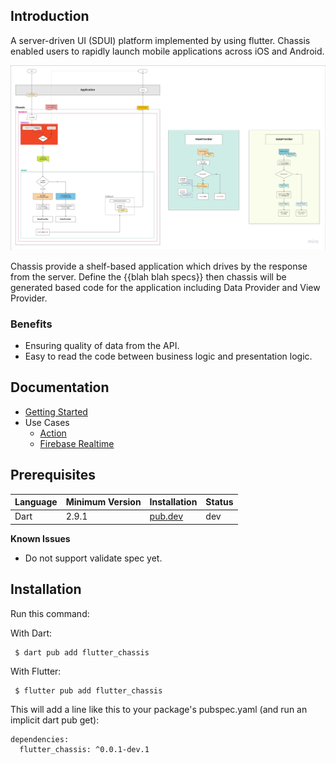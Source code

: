 <!--
This README describes the package. If you publish this package to pub.dev,
this README's contents appear on the landing page for your package.

For information about how to write a good package README, see the guide for
[writing package pages](https://dart.dev/guides/libraries/writing-package-pages).

For general information about developing packages, see the Dart guide for
[creating packages](https://dart.dev/guides/libraries/create-library-packages)
and the Flutter guide for
[developing packages and plugins](https://flutter.dev/developing-packages).
-->



## Introduction
A server-driven UI (SDUI) platform implemented by using flutter. Chassis enabled users to rapidly launch mobile applications across iOS and Android.

![chassis-workflow](/flutter_chassis/assets/chassis_frontend-workflow.jpg)

Chassis provide a shelf-based application which drives by the response from the server. Define the {{blah blah specs}} then chassis will be generated based code for the application including Data Provider and View Provider.

### Benefits
- Ensuring quality of data from the API.
- Easy to read the code between business logic and presentation logic.



## Documentation

- [Getting Started](/flutter_chassis/examples/basic/README.md)
- Use Cases
  - [Action](/flutter_chassis/examples/action/README.md)
  - [Firebase Realtime](/flutter_chassis/examples/.../README.md)



## Prerequisites

| Language | Minimum Version | Installation | Status |
| -------- | --------------- | ------------ | ------ |
| Dart | 2.9.1 | [pub.dev](https://pub.dev) | dev |

**Known Issues**

* Do not support validate spec yet.



## Installation

Run this command:

With Dart:
```
 $ dart pub add flutter_chassis
```

With Flutter:
```
 $ flutter pub add flutter_chassis
```

This will add a line like this to your package's pubspec.yaml (and run an implicit dart pub get):
```
dependencies:
  flutter_chassis: ^0.0.1-dev.1
```

